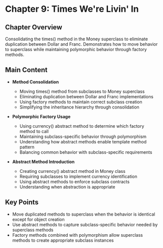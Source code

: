 # Chapter 9: Times We're Livin' In

## Chapter Overview
Consolidating the times() method in the Money superclass to eliminate duplication between Dollar and Franc. Demonstrates how to move behavior to superclass while maintaining polymorphic behavior through factory methods.

## Main Content
- **Method Consolidation**
  - Moving times() method from subclasses to Money superclass
  - Eliminating duplication between Dollar and Franc implementations
  - Using factory methods to maintain correct subclass creation
  - Simplifying the inheritance hierarchy through consolidation

- **Polymorphic Factory Usage**
  - Using currency() abstract method to determine which factory method to call
  - Maintaining subclass-specific behavior through polymorphism
  - Understanding how abstract methods enable template method pattern
  - Balancing common behavior with subclass-specific requirements

- **Abstract Method Introduction**
  - Creating currency() abstract method in Money class
  - Requiring subclasses to implement currency identification
  - Using abstract methods to enforce subclass contracts
  - Understanding when abstraction is appropriate

## Key Points
- Move duplicated methods to superclass when the behavior is identical except for object creation
- Use abstract methods to capture subclass-specific behavior needed by superclass methods
- Factory methods combined with polymorphism allow superclass methods to create appropriate subclass instances